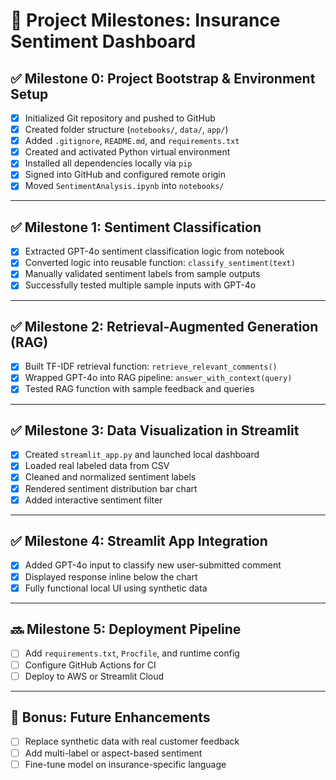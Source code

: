 # 📍 Project Milestones: Insurance Sentiment Dashboard

## ✅ Milestone 0: Project Bootstrap & Environment Setup

- [x] Initialized Git repository and pushed to GitHub
- [x] Created folder structure (`notebooks/`, `data/`, `app/`)
- [x] Added `.gitignore`, `README.md`, and `requirements.txt`
- [x] Created and activated Python virtual environment
- [x] Installed all dependencies locally via `pip`
- [x] Signed into GitHub and configured remote origin
- [x] Moved `SentimentAnalysis.ipynb` into `notebooks/`

---

## ✅ Milestone 1: Sentiment Classification

- [x] Extracted GPT-4o sentiment classification logic from notebook
- [x] Converted logic into reusable function: `classify_sentiment(text)`
- [x] Manually validated sentiment labels from sample outputs
- [x] Successfully tested multiple sample inputs with GPT-4o

---

## ✅ Milestone 2: Retrieval-Augmented Generation (RAG)

- [x] Built TF-IDF retrieval function: `retrieve_relevant_comments()`
- [x] Wrapped GPT-4o into RAG pipeline: `answer_with_context(query)`
- [x] Tested RAG function with sample feedback and queries

---

## ✅ Milestone 3: Data Visualization in Streamlit

- [x] Created `streamlit_app.py` and launched local dashboard
- [x] Loaded real labeled data from CSV
- [x] Cleaned and normalized sentiment labels
- [x] Rendered sentiment distribution bar chart
- [x] Added interactive sentiment filter

---

## ✅ Milestone 4: Streamlit App Integration

- [x] Added GPT-4o input to classify new user-submitted comment
- [x] Displayed response inline below the chart
- [x] Fully functional local UI using synthetic data

---

## 🔜 Milestone 5: Deployment Pipeline

- [ ] Add `requirements.txt`, `Procfile`, and runtime config
- [ ] Configure GitHub Actions for CI
- [ ] Deploy to AWS or Streamlit Cloud

---

## 🧠 Bonus: Future Enhancements

- [ ] Replace synthetic data with real customer feedback
- [ ] Add multi-label or aspect-based sentiment
- [ ] Fine-tune model on insurance-specific language